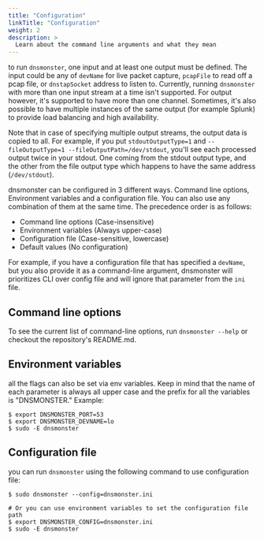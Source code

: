 ```yaml
---
title: "Configuration"
linkTitle: "Configuration"
weight: 2
description: >
  Learn about the command line arguments and what they mean
---
```


to run `dnsmonster`, one input and at least one output must be defined. The input could be any of `devName` for live packet capture, `pcapFile` to read off a pcap file, or `dnstapSocket` address to listen to. Currently, running `dnsmonster` with more than one input stream at a time isn't supported. For output however, it's supported to have more than one channel. Sometimes, it's also possible to have multiple instances of the same output (for example Splunk) to provide load balancing and high availability.

Note that in case of specifying multiple output streams, the output data is copied to all. For example, if you put `stdoutOutputType=1` and `--fileOutputType=1 --fileOutputPath=/dev/stdout`, you'll see each processed output twice in your stdout. One coming from the stdout output type, and the other from the file output type which happens to have the same address (`/dev/stdout`).  

dnsmonster can be configured in 3 different ways. Command line options, Environment variables and a configuration file. You can also use any combination of them at the same time. The precedence order is as follows:

- Command line options (Case-insensitive)
- Environment variables (Always upper-case)
- Configuration file (Case-sensitive, lowercase)
- Default values (No configuration)

For example, if you have a configuration file that has specified a `devName`, but you also provide it as a command-line argument, dnsmonster will prioritizes CLI over config file and will ignore that parameter from the `ini` file. 

## Command line options

To see the current list of command-line options, run `dnsmonster --help` or checkout the repository's README.md.

## Environment variables
all the flags can also be set via env variables. Keep in mind that the name of each parameter is always all upper case and the prefix for all the variables is "DNSMONSTER." Example:

```shell
$ export DNSMONSTER_PORT=53
$ export DNSMONSTER_DEVNAME=lo
$ sudo -E dnsmonster
```
## Configuration file
you can run `dnsmonster` using the following command to use configuration file:

```shell
$ sudo dnsmonster --config=dnsmonster.ini

# Or you can use environment variables to set the configuration file path
$ export DNSMONSTER_CONFIG=dnsmonster.ini
$ sudo -E dnsmonster
```
